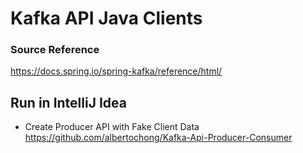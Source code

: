 

# Kafka API Java Clients


### Source Reference  
https://docs.spring.io/spring-kafka/reference/html/
###  


## Run in IntelliJ Idea

* Create Producer API with Fake Client Data
https://github.com/albertochong/Kafka-Api-Producer-Consumer

 





